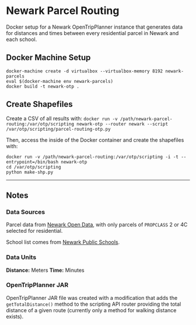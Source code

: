 # Newark Parcel Routing
Docker setup for a Newark OpenTripPlanner instance that generates data for distances
and times between every residential parcel in Newark and each school.

## Docker Machine Setup
```
docker-machine create -d virtualbox --virtualbox-memory 8192 newark-parcels
eval $(docker-machine env newark-parcels)
docker build -t newark-otp .
```

## Create Shapefiles
Create a CSV of all results with:
`docker run -v /path/newark-parcel-routing:/var/otp/scripting newark-otp --router newark --script /var/otp/scripting/parcel-routing-otp.py`

Then, access the inside of the Docker container and create the shapefiles with:
```
docker run -v /path/newark-parcel-routing:/var/otp/scripting -i -t --entrypoint=/bin/bash newark-otp
cd /var/otp/scripting
python make-shp.py
```

---

## Notes

### Data Sources
Parcel data from [Newark Open Data](http://data.ci.newark.nj.us/dataset/parcels/resource/05698a31-49ab-4294-89a0-8df45ab7a909), with
only parcels of `PROPCLASS` 2 or 4C selected for residential.

School list comes from [Newark Public Schools](http://www.nps.k12.nj.us/schools/).

### Data Units
**Distance:** Meters
**Time:** Minutes

### OpenTripPlanner JAR
OpenTripPlanner JAR file was created with a modification that adds the `getTotalDistance()`
method to the scripting API router providing the total distance of a given route
(currently only a method for walking distance exists).
